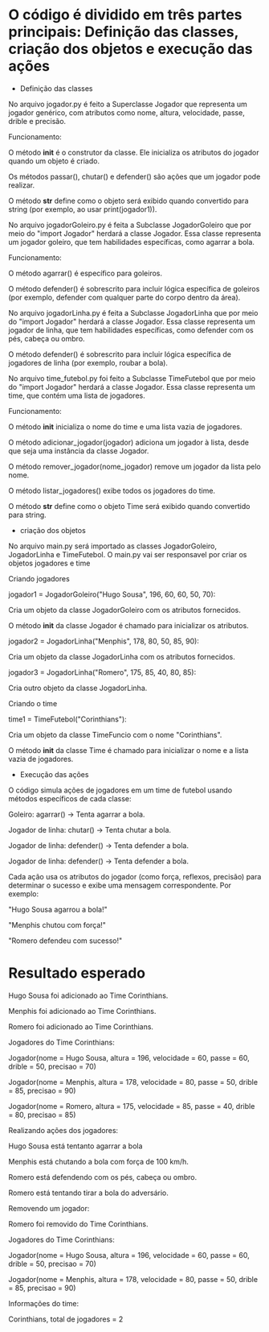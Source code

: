 # O código é dividido em três partes principais: Definição das classes, criação dos objetos e execução das ações

* Definição das classes

No arquivo jogador.py é feito a Superclasse Jogador que representa um jogador genérico, com atributos como nome, altura, velocidade, passe, drible e precisão.

Funcionamento:

O método __init__ é o construtor da classe. Ele inicializa os atributos do jogador quando um objeto é criado.

Os métodos passar(), chutar() e defender() são ações que um jogador pode realizar.

O método __str__ define como o objeto será exibido quando convertido para string (por exemplo, ao usar print(jogador1)).


No arquivo jogadorGoleiro.py é feita a Subclasse JogadorGoleiro que por meio do "import Jogador" herdará  a classe Jogador. Essa classe representa um jogador goleiro, que tem habilidades específicas, como agarrar a bola.

Funcionamento:

O método agarrar() é específico para goleiros.

O método defender() é sobrescrito para incluir lógica específica de goleiros (por exemplo, defender com qualquer parte do corpo dentro da área).

No arquivo jogadorLinha.py é feita a Subclasse JogadorLinha que por meio do "import Jogador" herdará a classe Jogador. Essa classe representa um jogador de linha, que tem habilidades específicas, como defender com os pés, cabeça ou ombro. 

O método defender() é sobrescrito para incluir lógica específica de jogadores de linha (por exemplo, roubar a bola).

No arquivo time_futebol.py foi feito a Subclasse TimeFutebol que por meio do "import Jogador" herdará  a classe Jogador. Essa classe representa um time, que contém uma lista de jogadores.

Funcionamento:

O método __init__ inicializa o nome do time e uma lista vazia de jogadores.

O método adicionar_jogador(jogador) adiciona um jogador à lista, desde que seja uma instância da classe Jogador.

O método remover_jogador(nome_jogador) remove um jogador da lista pelo nome.

O método listar_jogadores() exibe todos os jogadores do time.

O método __str__ define como o objeto Time será exibido quando convertido para string.


* criação dos objetos

No arquivo main.py será importado as classes JogadorGoleiro, JogadorLinha e TimeFutebol. O main.py vai ser responsavel por criar os objetos jogadores e time

Criando jogadores

jogador1 = JogadorGoleiro("Hugo Sousa", 196, 60, 60, 50, 70):

Cria um objeto da classe JogadorGoleiro com os atributos fornecidos.

O método __init__ da classe Jogador é chamado para inicializar os atributos.

jogador2 = JogadorLinha("Menphis", 178, 80, 50, 85, 90):

Cria um objeto da classe JogadorLinha com os atributos fornecidos.

jogador3 = JogadorLinha("Romero", 175, 85, 40, 80, 85):

Cria outro objeto da classe JogadorLinha.

Criando o time

time1 = TimeFutebol("Corinthians"):

Cria um objeto da classe TimeFuncio com o nome "Corinthians".

O método __init__ da classe Time é chamado para inicializar o nome e a lista vazia de jogadores.

* Execução das ações 

O código simula ações de jogadores em um time de futebol usando métodos específicos de cada classe:

Goleiro: agarrar() → Tenta agarrar a bola.

Jogador de linha: chutar() → Tenta chutar a bola.

Jogador de linha: defender() → Tenta defender a bola.

Jogador de linha: defender() → Tenta defender a bola.

Cada ação usa os atributos do jogador (como força, reflexos, precisão) para determinar o sucesso e exibe uma mensagem correspondente. Por exemplo:

"Hugo Sousa agarrou a bola!"

"Menphis chutou com força!"

"Romero defendeu com sucesso!"

# Resultado esperado

Hugo Sousa foi adicionado ao Time Corinthians.

Menphis foi adicionado ao Time Corinthians.

Romero foi adicionado ao Time Corinthians.


Jogadores do Time Corinthians:

Jogador(nome = Hugo Sousa, altura = 196, velocidade = 60, passe = 60, drible = 50, precisao = 70)

Jogador(nome = Menphis, altura = 178, velocidade = 80, passe = 50, drible = 85, precisao = 90)

Jogador(nome = Romero, altura = 175, velocidade = 85, passe = 40, drible = 80, precisao = 85)


Realizando ações dos jogadores:

Hugo Sousa está tentanto agarrar a bola

Menphis está chutando a bola com força de 100 km/h.

Romero está defendendo com os pés, cabeça ou ombro.

Romero está tentando tirar a bola do adversário.

Removendo um jogador:

Romero foi removido do Time Corinthians.



Jogadores do Time Corinthians:

Jogador(nome = Hugo Sousa, altura = 196, velocidade = 60, passe = 60, drible = 50, precisao = 70)

Jogador(nome = Menphis, altura = 178, velocidade = 80, passe = 50, drible = 85, precisao = 90)


Informações do time:

Corinthians, total de jogadores = 2

